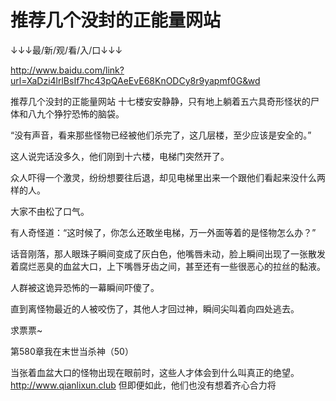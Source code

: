 # 推荐几个没封的正能量网站

↓↓↓最/新/观/看/入/口↓↓↓

http://www.baidu.com/link?url=XaDzi4lrlBsIf7hc43pQAeEvE68KnODCy8r9yapmf0G&wd

推荐几个没封的正能量网站
十七楼安安静静，只有地上躺着五六具奇形怪状的尸体和八九个狰狞恐怖的脑袋。

“没有声音，看来那些怪物已经被他们杀完了，这几层楼，至少应该是安全的。”

这人说完话没多久，他们刚到十六楼，电梯门突然开了。

众人吓得一个激灵，纷纷想要往后退，却见电梯里出来一个跟他们看起来没什么两样的人。

大家不由松了口气。

有人奇怪道：“这时候了，你怎么还敢坐电梯，万一外面等着的是怪物怎么办？”

话音刚落，那人眼珠子瞬间变成了灰白色，他嘴唇未动，脸上瞬间出现了一张散发着腐烂恶臭的血盆大口，上下嘴唇牙齿之间，甚至还有一些很恶心的拉丝的黏液。

人群被这诡异恐怖的一幕瞬间吓傻了。

直到离怪物最近的人被咬伤了，其他人才回过神，瞬间尖叫着向四处逃去。

求票票~

第580章我在末世当杀神（50）

当张着血盆大口的怪物出现在眼前时，这些人才体会到什么叫真正的绝望。
http://www.qianlixun.club
但即便如此，他们也没有想着齐心合力将
